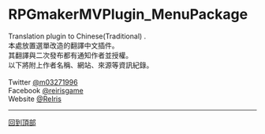 # RPGmakerMVPlugin_MenuPackage
Translation plugin to Chinese(Traditional) .<br>
本處放置選單改造的翻譯中文插件。<br>
其翻譯與二次發布都有通知作者並授權。<br>
以下將附上作者名稱、網站、來源等資訊紀錄。<br>
<br>
Twitter [@m03271996](https://twitter.com/m03271996)<br>
Facebook [@reirisgame](https://www.facebook.com/reirisgame/)<br>
Website [@ReIris](https://m03271996.wixsite.com/reirisgame)<br>
* * *

[回到頂部](#readme)
